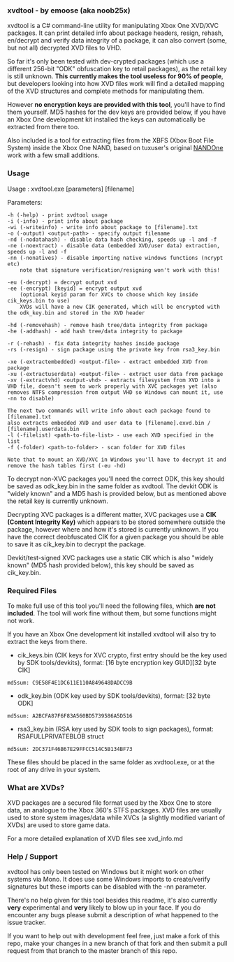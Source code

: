 ### xvdtool - by emoose (aka noob25x)

xvdtool is a C# command-line utility for manipulating Xbox One XVD/XVC packages. It can print detailed info about package headers, resign, rehash, en/decrypt and verify data integrity of a package, it can also convert (some, but not all) decrypted XVD files to VHD.

So far it's only been tested with dev-crypted packages (which use a different 256-bit "ODK" obfuscation key to retail packages), as the retail key is still unknown. **This currently makes the tool useless for 90% of people**, but developers looking into how XVD files work will find a detailed mapping of the XVD structures and complete methods for manipulating them.

However **no encryption keys are provided with this tool**, you'll have to find them yourself. MD5 hashes for the dev keys are provided below, if you have an Xbox One development kit installed the keys can automatically be extracted from there too.

Also included is a tool for extracting files from the XBFS (Xbox Boot File System) inside the Xbox One NAND, based on tuxuser's original [NANDOne](https://github.com/tuxuser/NANDOne) work with a few small additions.

### Usage
Usage  : xvdtool.exe [parameters] [filename]

Parameters:

    -h (-help) - print xvdtool usage
    -i (-info) - print info about package
    -wi (-writeinfo) - write info about package to [filename].txt
    -o (-output) <output-path> - specify output filename
    -nd (-nodatahash) - disable data hash checking, speeds up -l and -f
    -ne (-noextract) - disable data (embedded XVD/user data) extraction, speeds up -l and -f
    -nn (-nonatives) - disable importing native windows functions (ncrypt etc)
        note that signature verification/resigning won't work with this!

    -eu (-decrypt) = decrypt output xvd
    -ee (-encrypt) [keyid] = encrypt output xvd
        (optional keyid param for XVCs to choose which key inside cik_keys.bin to use)
        XVDs will have a new CIK generated, which will be encrypted with the odk_key.bin and stored in the XVD header

    -hd (-removehash) - remove hash tree/data integrity from package
    -he (-addhash) - add hash tree/data integrity to package

    -r (-rehash) - fix data integrity hashes inside package
    -rs (-resign) - sign package using the private key from rsa3_key.bin

    -xe (-extractembedded) <output-file> - extract embedded XVD from package
    -xu (-extractuserdata) <output-file> - extract user data from package
    -xv (-extractvhd) <output-vhd> - extracts filesystem from XVD into a VHD file, doesn't seem to work properly with XVC packages yet (also removes NTFS compression from output VHD so Windows can mount it, use -nn to disable)

    The next two commands will write info about each package found to [filename].txt
    also extracts embedded XVD and user data to [filename].exvd.bin / [filename].userdata.bin
    -l (-filelist) <path-to-file-list> - use each XVD specified in the list
    -f (-folder) <path-to-folder> - scan folder for XVD files

    Note that to mount an XVD/XVC in Windows you'll have to decrypt it and remove the hash tables first (-eu -hd)

To decrypt non-XVC packages you'll need the correct ODK, this key should be saved as odk_key.bin in the same folder as xvdtool. The devkit ODK is "widely known" and a MD5 hash is provided below, but as mentioned above the retail key is currently unknown.

Decrypting XVC packages is a different matter, XVC packages use a **CIK (Content Integrity Key)** which appears to be stored somewhere outside the package, however where and how it's stored is currently unknown. If you have the correct deobfuscated CIK for a given package you should be able to save it as cik_key.bin to decrypt the package.

Devkit/test-signed XVC packages use a static CIK which is also "widely known" (MD5 hash provided below), this key should be saved as cik_key.bin.

### Required Files
To make full use of this tool you'll need the following files, which **are not included**. The tool will work fine without them, but some functions might not work.

If you have an Xbox One development kit installed xvdtool will also try to extract the keys from there.

- cik_keys.bin (CIK keys for XVC crypto, first entry should be the key used by SDK tools/devkits), format: [16 byte encryption key GUID][32 byte CIK]
~~~
md5sum: C9E58F4E1DC611E110A849648DADCC9B
~~~
- odk_key.bin (ODK key used by SDK tools/devkits), format: [32 byte ODK]
~~~
md5sum: A2BCFA87F6F83A560BD5739586A5D516
~~~
- rsa3_key.bin (RSA key used by SDK tools to sign packages), format: RSAFULLPRIVATEBLOB struct
~~~
md5sum: 2DC371F46B67E29FFCC514C5B134BF73
~~~

These files should be placed in the same folder as xvdtool.exe, or at the root of any drive in your system.

### What are XVDs?
XVD packages are a secured file format used by the Xbox One to store data, an analogue to the Xbox 360's STFS packages. XVD files are usually used to store system images/data while XVCs (a slightly modified variant of XVDs) are used to store game data.

For a more detailed explanation of XVD files see xvd_info.md

### Help / Support
xvdtool has only been tested on Windows but it might work on other systems via Mono. It does use some Windows imports to create/verify signatures but these imports can be disabled with the -nn parameter.

There's no help given for this tool besides this readme, it's also currently **very** experimental and **very** likely to blow up in your face. If you do encounter any bugs please submit a description of what happened to the issue tracker.

If you want to help out with development feel free, just make a fork of this repo, make your changes in a new branch of that fork and then submit a pull request from that branch to the master branch of this repo.
